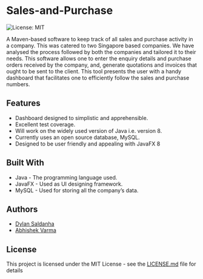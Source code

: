 # Sales-and-Purchase
![License: MIT](https://img.shields.io/badge/License-MIT-blue.svg)

A Maven-based software to keep track of all sales and purchase activity in a company. This was catered to two Singapore based companies. We have analysed the process followed by both the companies and tailored it to their needs. This software allows one to enter the enquiry details and purchase orders received by the company, and, generate quotations and invoices that ought to be sent to the client. This tool presents the user with a handy dashboard that facilitates one to efficiently follow the sales and purchase numbers. 

## Features
* Dashboard designed to simplistic and apprehensible.
* Excellent test coverage.
* Will work on the widely used version of Java i.e. version 8. 
* Currently uses an open source database, MySQL.
* Designed to be user friendly and appealing with JavaFX 8

## Built With
* Java - The programming language used.
* JavaFX - Used as UI designing framework. 
* MySQL - Used for storing all the company’s data.


## Authors 
* [Dylan Saldanha](https://github.com/SaberSz)
* [Abhishek Varma](https://github.com/abhishekvarma16)

## License
This project is licensed under the MIT License - see the [LICENSE.md](LICENSE) file for details


